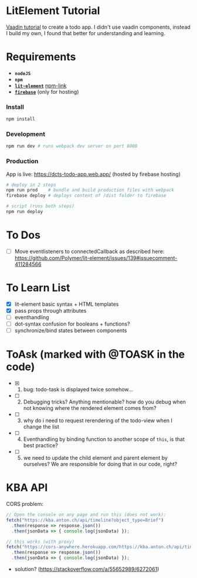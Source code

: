 # LitElement Tutorial

[Vaadin tutorial](https://vaadin.com/learn/tutorials/lit-element) to create a todo app. I didn't use vaadin components, instead I build my own, I found that better for understanding and learning.

# Requirements
- **`nodeJS`**
- **`npm`**
- [**`lit-element`**](https://lit-element.polymer-project.org/) [npm-link](https://www.npmjs.com/package/lit-element)
- [**`firebase`**](https://firebase.google.com/docs/cli) (only for hosting)

### Install
```bash
npm install
```

### Development
```bash
npm run dev # runs webpack dev server on port 8080
```

### Production
App is live: https://dcts-todo-app.web.app/ (hosted by firebase hosting)
```bash
# deploy in 2 steps
npm run prod    # bundle and build production files with webpack
firebase deploy # deploys content of /dist folder to firebase

# script (runs both steps)
npm run deploy
```

# To Dos
- [ ] Move eventlisteners to connectedCallback as described here: https://github.com/Polymer/lit-element/issues/139#issuecomment-411284566

# To Learn List
- [x] lit-element basic syntax + HTML templates
- [x] pass props through attributes
- [ ] eventhandling
- [ ] dot-syntax confusion for booleans + functions?
- [ ] synchronize/bind states between components

# ToAsk (marked with @TOASK in the code)
- [x] 1) bug: todo-task is displayed twice somehow...
- [ ] 2) Debugging tricks? Anything mentionable? how do you debug when not knowing where the rendered element comes from?
- [ ] 3) why do i need to request rerendering of the todo-view when I change the list
- [ ] 4) Eventhandling by binding function to another scope of `this`, is that best practice?
- [ ] 5) we need to update the child element and parent element by ourselves? We are responsible for doing that in our code, right?

# KBA API

CORS problem:

```javascript
// Open the console on any page and run this (does not work):
fetch("https://kba.anton.ch/api/timeline?object_type=Brief")
  .then(response => response.json())
  .then(jsonData => { console.log(jsonData) });

// this works (with proxy)
fetch("https://cors-anywhere.herokuapp.com/https://kba.anton.ch/api/timeline?object_type=Brief")
  .then(response => response.json())
  .then(jsonData => { console.log(jsonData) });
```

- solution? (https://stackoverflow.com/a/55652989/6272061)
